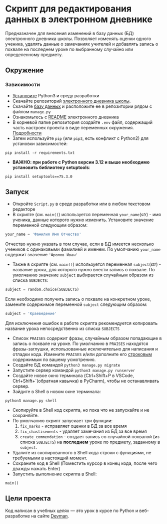 # Скрипт для редактирования данных в электронном дневнике

Предназначен для внесения изменений в базу данных (БД) электронного дневника школы.
Позволяет изменять оценки одного ученика, удалять данные о замечаниях учителей и добавлять запись о похвале на последнем уроке по выбранному случайно или определенному предмету.

## Окружение

### Зависимости

- [Установите](https://habr.com/ru/articles/822557/) Python3 и среду разработки
- Скачайте репозиторий [электронного дневника школы](https://github.com/devmanorg/e-diary).
- Скачайте [базу данных](https://dvmn.org/filer/canonical/1562234129/166/) и расположите ее в репозитории рядом с файлом `manage.py`
- Ознакомьтесь с [README](https://github.com/devmanorg/e-diary/blob/master/README.md) электронного дневника
- В корневой папке репозитория создайте `.env` файл, содержащий часть настроек проекта в виде переменных окружения. [Подробности](https://github.com/devmanorg/e-diary/blob/master/README.md#переменные-окружения)
- Затем используйте `pip` (или `pip3`, есть конфликт с Python2) для установки зависимостей:
```pycon
pip install -r requirements.txt
```
- **ВАЖНО: при работе с Python версии 3.12 и выше необходимо установить библиотеку setuptools**:
```pycon
pip install setuptools==75.3.0
```

## Запуск

- Откройте `Script.py` в среде разработки или в любом текстовом редакторе
- В скрипте (см. `main()`) используется переменная `your_name`(*str*) - имя ученика, данные которого нужно изменить. 
Установите значение переменной следующим образом:
```python
your_name = 'Фамилия Имя Отчество'
```
Отчество нужно указать в том случае, если в БД имеется несколько учеников с одинаковыми фамилией и именем.
По умолчанию `your_name` содержит значение `'Фролов Иван'`
- Также в скрипте (см. `main()`) используется переменная `subject`(*str*) - название урока, для которого нужно внести запись о похвале.
По умолчанию значение `subject` выбирается случайным образом из списка `SUBJECTS`:
```python
subject = random.choice(SUBJECTS)
```
Если необходимо получить запись о похвале на конкретном уроке, замените содержимое переменной `subject` следующим образом:
```python
subject = 'Краеведение'
```
Для исключения ошибок в работе скрипта рекомендуется копировать название урока непосредственно из списка `SUBJECTS`
- Список `PRAISES` содержит фразы, случайным образом попадающие в запись о похвале на уроке. По умолчанию в `PRAISES` находятся фразы-заглушки, использованные исключительно для написания и отладки кода.
Измените `PRAISES` и/или дополните его [строковым](https://pythonexamples.org/python-list-of-strings/) содержимым по вашему усмотрению.
- Создайте БД командой `python3 manage.py migrate`
- Запустите сервер командой `python3 manage.py runserver`
- Создайте новое окно терминала (Ctrl+Shift+P в VSCode, Ctrl+Shift+`(обратная кавычка) в PyCharm), чтобы не останавливать сервер.
- Зайдите в Shell в новом окне терминала:
```pycon
python3 manage.py shell
```
- Скопируйте в Shell код скрипта, но пока что не запускайте и не сохраняйте.
- По умолчанию скрипт запускает три функции:
  1. `fix_marks` - исправляет оценки в БД за все время
  2. `fix_chastisements` - удаляет замечания из БД за все время
  3. `create_commendation` - создает запись со случайной похвалой (из списка `SUBJECTS`) на **последнем** уроке по предмету, заданному в `subject`.
- Удалите из скопированного в Shell кода строки с функциями, не требуемыми в настоящий момент.
- Сохраните код в Shell (Поместить курсор в конец кода, после чего дважды нажать Enter)
- Запустить выполнение скрипта в Shell:
```
main()
```


## Цели проекта

Код написан в учебных целях — это урок в курсе по Python и веб-разработке на сайте [Devman](https://dvmn.org).
